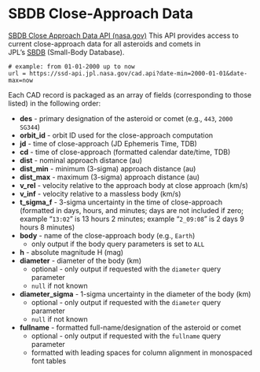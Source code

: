 # SBDB Close-Approach Data
[SBDB Close Approach Data API (nasa.gov)](https://ssd-api.jpl.nasa.gov/doc/cad.html)
This API provides access to current close-approach data for all asteroids and comets in JPL’s [SBDB](https://ssd.jpl.nasa.gov/tools/sbdb_lookup.html) (Small-Body Database).
```
# example: from 01-01-2000 up to now
url = https://ssd-api.jpl.nasa.gov/cad.api?date-min=2000-01-01&date-max=now
```
Each CAD record is packaged as an array of fields (corresponding to those listed) in the following order:
- **des** - primary designation of the asteroid or comet (e.g., `443`, `2000 SG344`)
- **orbit_id** - orbit ID used for the close-approach computation
- **jd** - time of close-approach (JD Ephemeris Time, TDB)
- **cd** - time of close-approach (formatted calendar date/time, TDB)
- **dist** - nominal approach distance (au)
- **dist_min** - minimum (3-sigma) approach distance (au)
- **dist_max** - maximum (3-sigma) approach distance (au)
- **v_rel** - velocity relative to the approach body at close approach (km/s)
- **v_inf** - velocity relative to a massless body (km/s)
- **t_sigma_f** - 3-sigma uncertainty in the time of close-approach (formatted in days, hours, and minutes; days are not included if zero; example “`13:02`” is 13 hours 2 minutes; example “`2_09:08`” is 2 days 9 hours 8 minutes)
- **body** - name of the close-approach body (e.g., `Earth`)
    - only output if the body query parameters is set to `ALL`
- **h** - absolute magnitude H (mag)
- **diameter** - diameter of the body (km)
    - optional - only output if requested with the `diameter` query parameter
    - `null` if not known
- **diameter_sigma** - 1-sigma uncertainty in the diameter of the body (km)
    - optional - only output if requested with the `diameter` query parameter
    - `null` if not known
- **fullname** - formatted full-name/designation of the asteroid or comet
    - optional - only output if requested with the `fullname` query parameter
    - formatted with leading spaces for column alignment in monospaced font tables
